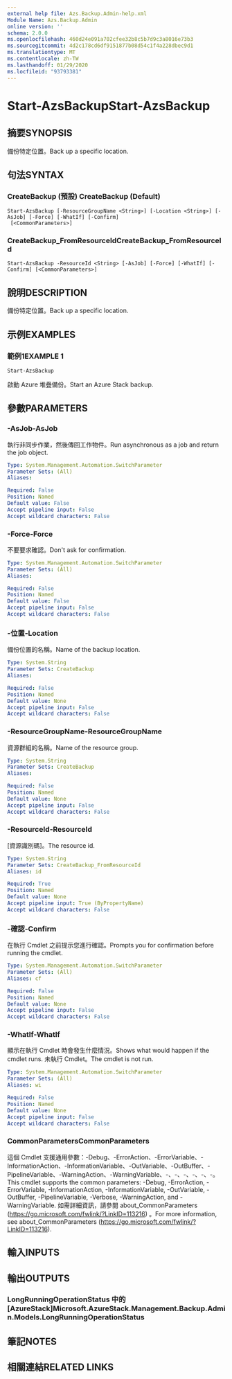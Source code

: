 ```yaml
---
external help file: Azs.Backup.Admin-help.xml
Module Name: Azs.Backup.Admin
online version: ''
schema: 2.0.0
ms.openlocfilehash: 460d24e091a702cfee32b8c5b7d9c3a8016e73b3
ms.sourcegitcommit: 4d2c178cd6df9151877b08d54c1f4a228dbec9d1
ms.translationtype: MT
ms.contentlocale: zh-TW
ms.lasthandoff: 01/29/2020
ms.locfileid: "93793381"
---
```

# <span data-ttu-id="2a9ea-101">Start-AzsBackup</span><span class="sxs-lookup"><span data-stu-id="2a9ea-101">Start-AzsBackup</span></span>

## <span data-ttu-id="2a9ea-102">摘要</span><span class="sxs-lookup"><span data-stu-id="2a9ea-102">SYNOPSIS</span></span>
<span data-ttu-id="2a9ea-103">備份特定位置。</span><span class="sxs-lookup"><span data-stu-id="2a9ea-103">Back up a specific location.</span></span>

## <span data-ttu-id="2a9ea-104">句法</span><span class="sxs-lookup"><span data-stu-id="2a9ea-104">SYNTAX</span></span>

### <span data-ttu-id="2a9ea-105">CreateBackup (預設) </span><span class="sxs-lookup"><span data-stu-id="2a9ea-105">CreateBackup (Default)</span></span>
```
Start-AzsBackup [-ResourceGroupName <String>] [-Location <String>] [-AsJob] [-Force] [-WhatIf] [-Confirm]
 [<CommonParameters>]
```

### <span data-ttu-id="2a9ea-106">CreateBackup_FromResourceId</span><span class="sxs-lookup"><span data-stu-id="2a9ea-106">CreateBackup_FromResourceId</span></span>
```
Start-AzsBackup -ResourceId <String> [-AsJob] [-Force] [-WhatIf] [-Confirm] [<CommonParameters>]
```

## <span data-ttu-id="2a9ea-107">說明</span><span class="sxs-lookup"><span data-stu-id="2a9ea-107">DESCRIPTION</span></span>
<span data-ttu-id="2a9ea-108">備份特定位置。</span><span class="sxs-lookup"><span data-stu-id="2a9ea-108">Back up a specific location.</span></span>

## <span data-ttu-id="2a9ea-109">示例</span><span class="sxs-lookup"><span data-stu-id="2a9ea-109">EXAMPLES</span></span>

### <span data-ttu-id="2a9ea-110">範例1</span><span class="sxs-lookup"><span data-stu-id="2a9ea-110">EXAMPLE 1</span></span>
```
Start-AzsBackup
```

<span data-ttu-id="2a9ea-111">啟動 Azure 堆疊備份。</span><span class="sxs-lookup"><span data-stu-id="2a9ea-111">Start an Azure Stack backup.</span></span>

## <span data-ttu-id="2a9ea-112">參數</span><span class="sxs-lookup"><span data-stu-id="2a9ea-112">PARAMETERS</span></span>

### <span data-ttu-id="2a9ea-113">-AsJob</span><span class="sxs-lookup"><span data-stu-id="2a9ea-113">-AsJob</span></span>
<span data-ttu-id="2a9ea-114">執行非同步作業，然後傳回工作物件。</span><span class="sxs-lookup"><span data-stu-id="2a9ea-114">Run asynchronous as a job and return the job object.</span></span>

```yaml
Type: System.Management.Automation.SwitchParameter
Parameter Sets: (All)
Aliases:

Required: False
Position: Named
Default value: False
Accept pipeline input: False
Accept wildcard characters: False
```

### <span data-ttu-id="2a9ea-115">-Force</span><span class="sxs-lookup"><span data-stu-id="2a9ea-115">-Force</span></span>
<span data-ttu-id="2a9ea-116">不要要求確認。</span><span class="sxs-lookup"><span data-stu-id="2a9ea-116">Don't ask for confirmation.</span></span>

```yaml
Type: System.Management.Automation.SwitchParameter
Parameter Sets: (All)
Aliases:

Required: False
Position: Named
Default value: False
Accept pipeline input: False
Accept wildcard characters: False
```

### <span data-ttu-id="2a9ea-117">-位置</span><span class="sxs-lookup"><span data-stu-id="2a9ea-117">-Location</span></span>
<span data-ttu-id="2a9ea-118">備份位置的名稱。</span><span class="sxs-lookup"><span data-stu-id="2a9ea-118">Name of the backup location.</span></span>

```yaml
Type: System.String
Parameter Sets: CreateBackup
Aliases:

Required: False
Position: Named
Default value: None
Accept pipeline input: False
Accept wildcard characters: False
```

### <span data-ttu-id="2a9ea-119">-ResourceGroupName</span><span class="sxs-lookup"><span data-stu-id="2a9ea-119">-ResourceGroupName</span></span>
<span data-ttu-id="2a9ea-120">資源群組的名稱。</span><span class="sxs-lookup"><span data-stu-id="2a9ea-120">Name of the resource group.</span></span>

```yaml
Type: System.String
Parameter Sets: CreateBackup
Aliases:

Required: False
Position: Named
Default value: None
Accept pipeline input: False
Accept wildcard characters: False
```

### <span data-ttu-id="2a9ea-121">-ResourceId</span><span class="sxs-lookup"><span data-stu-id="2a9ea-121">-ResourceId</span></span>
<span data-ttu-id="2a9ea-122">[資源識別碼]。</span><span class="sxs-lookup"><span data-stu-id="2a9ea-122">The resource id.</span></span>

```yaml
Type: System.String
Parameter Sets: CreateBackup_FromResourceId
Aliases: id

Required: True
Position: Named
Default value: None
Accept pipeline input: True (ByPropertyName)
Accept wildcard characters: False
```

### <span data-ttu-id="2a9ea-123">-確認</span><span class="sxs-lookup"><span data-stu-id="2a9ea-123">-Confirm</span></span>
<span data-ttu-id="2a9ea-124">在執行 Cmdlet 之前提示您進行確認。</span><span class="sxs-lookup"><span data-stu-id="2a9ea-124">Prompts you for confirmation before running the cmdlet.</span></span>

```yaml
Type: System.Management.Automation.SwitchParameter
Parameter Sets: (All)
Aliases: cf

Required: False
Position: Named
Default value: None
Accept pipeline input: False
Accept wildcard characters: False
```

### <span data-ttu-id="2a9ea-125">-WhatIf</span><span class="sxs-lookup"><span data-stu-id="2a9ea-125">-WhatIf</span></span>
<span data-ttu-id="2a9ea-126">顯示在執行 Cmdlet 時會發生什麼情況。</span><span class="sxs-lookup"><span data-stu-id="2a9ea-126">Shows what would happen if the cmdlet runs.</span></span>
<span data-ttu-id="2a9ea-127">未執行 Cmdlet。</span><span class="sxs-lookup"><span data-stu-id="2a9ea-127">The cmdlet is not run.</span></span>

```yaml
Type: System.Management.Automation.SwitchParameter
Parameter Sets: (All)
Aliases: wi

Required: False
Position: Named
Default value: None
Accept pipeline input: False
Accept wildcard characters: False
```

### <span data-ttu-id="2a9ea-128">CommonParameters</span><span class="sxs-lookup"><span data-stu-id="2a9ea-128">CommonParameters</span></span>
<span data-ttu-id="2a9ea-129">這個 Cmdlet 支援通用參數：-Debug、-ErrorAction、-ErrorVariable、-InformationAction、-InformationVariable、-OutVariable、-OutBuffer、-PipelineVariable、-WarningAction、-WarningVariable、-、-、-、-、-、-。</span><span class="sxs-lookup"><span data-stu-id="2a9ea-129">This cmdlet supports the common parameters: -Debug, -ErrorAction, -ErrorVariable, -InformationAction, -InformationVariable, -OutVariable, -OutBuffer, -PipelineVariable, -Verbose, -WarningAction, and -WarningVariable.</span></span> <span data-ttu-id="2a9ea-130">如需詳細資訊，請參閱 about_CommonParameters (https://go.microsoft.com/fwlink/?LinkID=113216) 。</span><span class="sxs-lookup"><span data-stu-id="2a9ea-130">For more information, see about_CommonParameters (https://go.microsoft.com/fwlink/?LinkID=113216).</span></span>

## <span data-ttu-id="2a9ea-131">輸入</span><span class="sxs-lookup"><span data-stu-id="2a9ea-131">INPUTS</span></span>

## <span data-ttu-id="2a9ea-132">輸出</span><span class="sxs-lookup"><span data-stu-id="2a9ea-132">OUTPUTS</span></span>

### <span data-ttu-id="2a9ea-133">LongRunningOperationStatus 中的 [AzureStack]</span><span class="sxs-lookup"><span data-stu-id="2a9ea-133">Microsoft.AzureStack.Management.Backup.Admin.Models.LongRunningOperationStatus</span></span>

## <span data-ttu-id="2a9ea-134">筆記</span><span class="sxs-lookup"><span data-stu-id="2a9ea-134">NOTES</span></span>

## <span data-ttu-id="2a9ea-135">相關連結</span><span class="sxs-lookup"><span data-stu-id="2a9ea-135">RELATED LINKS</span></span>
